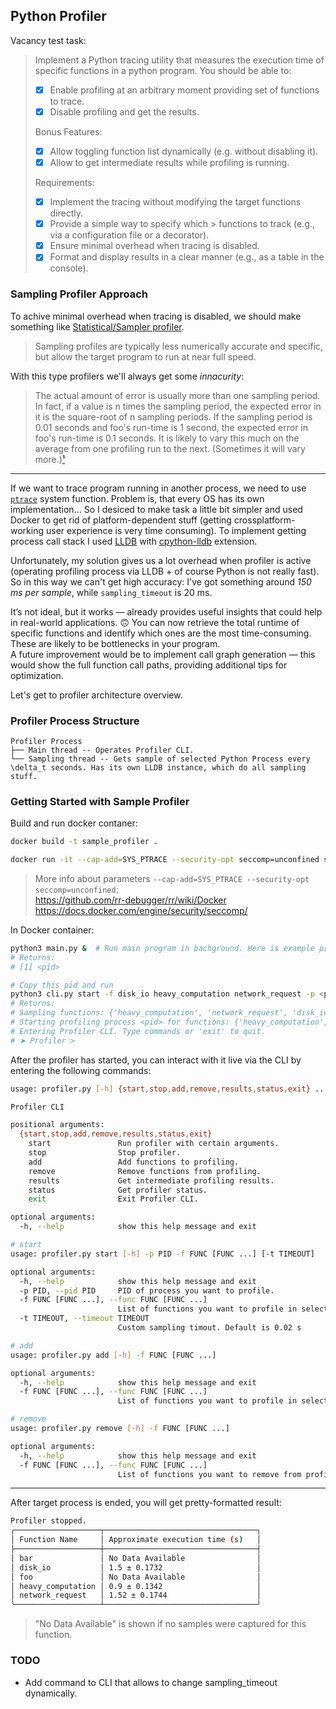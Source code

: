 ## Python Profiler

Vacancy test task:  

> Implement a Python tracing utility that measures the execution time of specific functions in a python program. You should be able to:
> - [x] Enable profiling at an arbitrary moment providing set of functions to trace.
> - [x] Disable profiling and get the results.
>
> Bonus Features:  
> - [x] Allow toggling function list dynamically (e.g. without disabling it).  
> - [x] Allow to get intermediate results while profiling is running.
> 
> Requirements:  
> - [x] Implement the tracing without modifying the target functions directly.  
> - [x] Provide a simple way to specify which > functions to track (e.g., via a configuration file or a decorator).  
> - [x] Ensure minimal overhead when tracing is disabled.  
> - [x] Format and display results in a clear manner (e.g., as a table in the console).


### Sampling Profiler Approach
To achive minimal overhead when tracing is disabled, we should make something like [Statistical/Sampler profiler](https://en.wikipedia.org/wiki/Profiling_(computer_programming)#Statistical_profilers).

> Sampling profiles are typically less numerically accurate and specific, but allow the target program to run at near full speed.

With this type profilers we'll always get some *innacurity*:

> The actual amount of error is usually more than one sampling period. In fact, if a value is n times the sampling period, the expected error in it is the square-root of n sampling periods. If the sampling period is 0.01 seconds and foo's run-time is 1 second, the expected error in foo's run-time is 0.1 seconds. It is likely to vary this much on the average from one profiling run to the next. (Sometimes it will vary more.)[¹](https://web.archive.org/web/20120529075000/http://www.cs.utah.edu/dept/old/texinfo/as/gprof.html#:~:text=The%20actual%20amount,will%20vary%20more.)

[comment]: # (TODO: add proof)

---

If we want to trace program running in another process, we need to use [`ptrace`](https://en.wikipedia.org/wiki/Ptrace) system function. Problem is, that every OS has its own implementation... So I desiced to make task a little bit simpler and used Docker to get rid of platform-dependent stuff (getting crossplatform-working user experience is very time consuming). To implement getting process call stack I used [LLDB](https://lldb.llvm.org/) with [cpython-lldb](https://github.com/malor/cpython-lldb) extension.  

Unfortunately, my solution gives us a lot overhead when profiler is active (operating profiling process via LLDB + of course Python is not really fast). So in this way we can't get high accuracy: I've got something around *150 ms per sample*, while `sampling_timeout` is 20 ms.  

It’s not ideal, but it works — already provides useful insights that could help in real-world applications. 🙃
You can now retrieve the total runtime of specific functions and identify which ones are the most time-consuming. These are likely to be bottlenecks in your program.  
A future improvement would be to implement call graph generation — this would show the full function call paths, providing additional tips for optimization.

Let's get to profiler architecture overview.

### Profiler Process Structure
```
Profiler Process
├── Main thread -- Operates Profiler CLI.
└── Sampling thread -- Gets sample of selected Python Process every \delta_t seconds. Has its own LLDB instance, which do all sampling stuff.
```

### Getting Started with Sample Profiler
Build and run docker contaner:
```bash
docker build -t sample_profiler .

docker run -it --cap-add=SYS_PTRACE --security-opt seccomp=unconfined sample_profiler
```
> More info about parameters `--cap-add=SYS_PTRACE --security-opt seccomp=unconfined`:  
https://github.com/rr-debugger/rr/wiki/Docker  
https://docs.docker.com/engine/security/seccomp/

In Docker container:
```bash
python3 main.py &  # Run main program in bachground. Here is example program.
# Returns:
# [1] <pid>

# Copy this pid and run
python3 cli.py start -f disk_io heavy_computation network_request -p <pid>
# Returns:
# Sampling functions: {'heavy_computation', 'network_request', 'disk_io'}
# Starting profiling process <pid> for functions: {'heavy_computation', 'network_request', 'disk_io'}
# Entering Profiler CLI. Type commands or 'exit' to quit.
# ➤ Profiler > 
```

After the profiler has started, you can interact with it live via the CLI by entering the following commands:
```bash
usage: profiler.py [-h] {start,stop,add,remove,results,status,exit} ...

Profiler CLI

positional arguments:
  {start,stop,add,remove,results,status,exit}
    start               Run profiler with certain arguments.
    stop                Stop profiler.
    add                 Add functions to profiling.
    remove              Remove functions from profiling.
    results             Get intermediate profiling results.
    status              Get profiler status.
    exit                Exit Profiler CLI.

optional arguments:
  -h, --help            show this help message and exit
```

```bash
# start
usage: profiler.py start [-h] -p PID -f FUNC [FUNC ...] [-t TIMEOUT]

optional arguments:
  -h, --help            show this help message and exit
  -p PID, --pid PID     PID of process you want to profile.
  -f FUNC [FUNC ...], --func FUNC [FUNC ...]
                        List of functions you want to profile in selected Python process.
  -t TIMEOUT, --timeout TIMEOUT
                        Custom sampling timout. Default is 0.02 s
```

```bash
# add
usage: profiler.py add [-h] -f FUNC [FUNC ...]

optional arguments:
  -h, --help            show this help message and exit
  -f FUNC [FUNC ...], --func FUNC [FUNC ...]
                        List of functions you want to profile in selected Python process.
```

```bash
# remove
usage: profiler.py remove [-h] -f FUNC [FUNC ...]

optional arguments:
  -h, --help            show this help message and exit
  -f FUNC [FUNC ...], --func FUNC [FUNC ...]
                        List of functions you want to remove from profiling in selected Python process.
```

---

After target process is ended, you will get pretty-formatted result:
```bash
Profiler stopped.
╭───────────────────┬──────────────────────────────────╮
│ Function Name     │ Approximate execution time (s)   │
├───────────────────┼──────────────────────────────────┤
│ bar               │ No Data Available                │
│ disk_io           │ 1.5 ± 0.1732                     │
│ foo               │ No Data Available                │
│ heavy_computation │ 0.9 ± 0.1342                     │
│ network_request   │ 1.52 ± 0.1744                    │
╰───────────────────┴──────────────────────────────────╯
```
> "No Data Available" is shown if no samples were captured for this function.

### TODO
- Add command to CLI that allows to change sampling_timeout dynamically.
